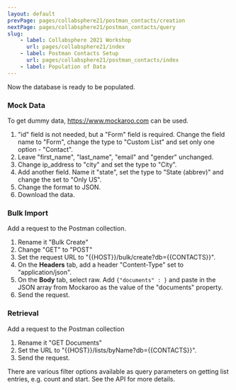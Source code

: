 ```yaml
---
layout: default
prevPage: pages/collabsphere21/postman_contacts/creation
nextPage: pages/collabsphere21/postman_contacts/query
slug:
    - label: Collabsphere 2021 Workshop
      url: pages/collabsphere21/index
    - label: Postman Contacts Setup
      url: pages/collabsphere21/postman_contacts/index
    - label: Population of Data
---
```


Now the database is ready to be populated. 

### Mock Data
To get dummy data, <a href="https://www.mockaroo.com" target="_new">https://www.mockaroo.com</a> can be used.

1. "id" field is not needed, but a "Form" field is required. Change the field name to "Form", change the type to "Custom List" and set only one option - "Contact".
2. Leave "first_name", "last_name", "email" and "gender" unchanged.
3. Change ip_address to "city" and set the type to "City".
4. Add another field. Name it "state", set the type to "State (abbrev)" and change the set to "Only US".
5. Change the format to JSON.
6. Download the data.

### Bulk Import
Add a request to the Postman collection.

1. Rename it "Bulk Create"
2. Change "GET" to "POST"
3. Set the request URL to "&#123;&#123;HOST&#125;&#125;/bulk/create?db=&#123;&#123;CONTACTS&#125;&#125;".
4. On the **Headers** tab, add a header "Content-Type" set to "application/json".
5. On the **Body** tab, select raw. Add `{"documents" : }` and paste in the JSON array from Mockaroo as the value of the "documents" property.
6. Send the request.

### Retrieval
Add a request to the Postman collection

1. Rename it "GET Documents"
2. Set the URL to "&#123;&#123;HOST&#125;&#125;/lists/byName?db=&#123;&#123;CONTACTS&#125;&#125;".
3. Send the request.

There are various filter options available as query parameters on getting list entries, e.g. count and start. See the API for more details.